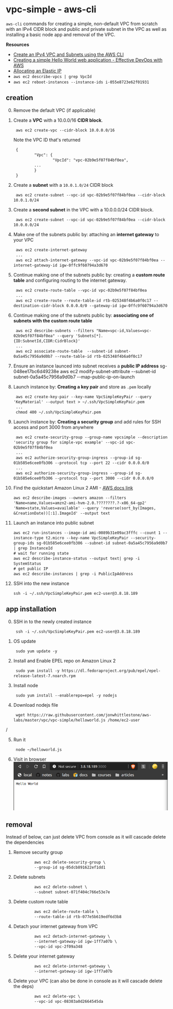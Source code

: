 # vpc-simple - aws-cli

`aws-cli` commands for creating a simple, non-default VPC from scratch with an IPv4 CIDR block and public and private subnet in the VPC as well as installing a basic node app and removal of the VPC.

**Resources**

* [Create an IPv4 VPC and Subnets using the AWS CLI](https://docs.aws.amazon.com/vpc/latest/userguide/vpc-subnets-commands-example.html)
* [Creating a simple Hello World web application - Effective DevOps with AWS](https://learning.oreilly.com/library/view/effective-devops-with/9781789539974/792582d6-cf33-49f5-bd53-2c381cb4a19d.xhtml)
* [Allocating an Elastic IP](https://docs.aws.amazon.com/AWSEC2/latest/UserGuide/elastic-ip-addresses-eip.html#using-instance-addressing-eips-allocating)
* ```aws ec2 describe-vpcs | grep VpcId```
* ```aws ec2 reboot-instances --instance-ids i-055e8723e62f01931```


## creation

0. Remove the default VPC (if applicable)
1. Create a **VPC** with a 10.0.0/16 **CIDR block**.

        aws ec2 create-vpc --cidr-block 10.0.0.0/16
    Note the VPC ID that's returned

        {
                "Vpc": {
                        "VpcId": "vpc-02b9e5f07f84bf0ea", 
                ...
                }
        }
2. Create a **subnet** with a `10.0.1.0/24` CIDR block

        aws ec2 create-subnet --vpc-id vpc-02b9e5f07f84bf0ea --cidr-block 10.0.1.0/24

3. Create a **second subnet** in the VPC with a 10.0.0.0/24 CIDR block.

        aws ec2 create-subnet --vpc-id vpc-02b9e5f07f84bf0ea --cidr-block 10.0.0.0/24

4. Make one of the subnets public by: attaching an **internet gateway** to your VPC

        aws ec2 create-internet-gateway
        ...
        aws ec2 attach-internet-gateway --vpc-id vpc-02b9e5f07f84bf0ea --internet-gateway-id igw-0ffc9f60794a3d670

5. Continue making one of the subnets public by: creating a **custom route table** and configuring routing to the internet gateway.

        aws ec2 create-route-table --vpc-id vpc-02b9e5f07f84bf0ea
        ...
        aws ec2 create-route --route-table-id rtb-025348f4b6a0f0c17 --destination-cidr-block 0.0.0.0/0 --gateway-id igw-0ffc9f60794a3d670

6. Continue making one of the subnets public by: **associating one of subnets with the custom route table**

        aws ec2 describe-subnets --filters "Name=vpc-id,Values=vpc-02b9e5f07f84bf0ea" --query 'Subnets[*].{ID:SubnetId,CIDR:CidrBlock}'
        ... 
        aws ec2 associate-route-table  --subnet-id subnet-0a5a45c7956a9d0b7 --route-table-id rtb-025348f4b6a0f0c17

7. Ensure an instance launced into subnet receives a **public IP address**
sg-048ee17bc6d49238e
        aws ec2 modify-subnet-attribute --subnet-id subnet-0a5a45c7956a9d0b7 --map-public-ip-on-launch

8. Launch instance by: **Creating a key pair** and store as `.pem` locally

        aws ec2 create-key-pair --key-name VpcSimpleKeyPair --query 'KeyMaterial' --output text > ~/.ssh/VpcSimpleKeyPair.pem
        ...
        chmod 400 ~/.ssh/VpcSimpleKeyPair.pem

9. Launch instance by: **Creating a security group** and add rules for SSH access and port 3000 from anywhere

        aws ec2 create-security-group --group-name vpcsimple --description 'security group for simple-vpc example' --vpc-id vpc-02b9e5f07f84bf0ea
        ...
        aws ec2 authorize-security-group-ingress --group-id sg-01b585e6cee0fb306 --protocol tcp --port 22 --cidr 0.0.0.0/0
        ...
        aws ec2 authorize-security-group-ingress --group-id sg-01b585e6cee0fb306 --protocol tcp --port 3000 --cidr 0.0.0.0/0

10. Find the quickstart Amazon Linux 2 AMI - [AWS docs link](https://docs.aws.amazon.com/AWSEC2/latest/UserGuide/finding-an-ami.html#finding-quick-start-ami)

        aws ec2 describe-images --owners amazon --filters 'Name=name,Values=amzn2-ami-hvm-2.0.????????.?-x86_64-gp2' 'Name=state,Values=available' --query 'reverse(sort_by(Images, &CreationDate))[:1].ImageId' --output text

11. Launch an instance into public subnet

        aws ec2 run-instances --image-id ami-0089b31e09ac3fffc --count 1 --instance-type t2.micro --key-name VpcSimpleKeyPair --security-group-ids sg-01b585e6cee0fb306 --subnet-id subnet-0a5a45c7956a9d0b7 | grep InstanceId
        # wait for running state
        aws ec2 describe-instance-status --output text| grep -i SystemStatus
        # get public IP
        aws ec2 describe-instances | grep -i PublicIpAddress

12. SSH into the new instance

        ssh -i ~/.ssh/VpcSimpleKeyPair.pem ec2-user@3.8.18.189

## app installation

0. SSH in to the newly created instance

        ssh -i ~/.ssh/VpcSimpleKeyPair.pem ec2-user@3.8.18.189

1. OS update

        sudo yum update -y

2. Install and Enable EPEL repo on Amazon Linux 2

        sudo yum install -y https://dl.fedoraproject.org/pub/epel/epel-release-latest-7.noarch.rpm

3. Install node

        sudo yum install --enablerepo=epel -y nodejs

4. Download nodejs file

        wget https://raw.githubusercontent.com/jonwhittlestone/aws-labs/master/vpc/vpc-simple/helloworld.js /home/ec2-user
/

5. Run it

        node ~/helloworld.js

6. Visit in browser
        ![alt text](screenshot.png "helloworld on port 3000")

## removal

Instead of below, can just delete VPC from console as it will cascade delete the dependencies

1. Remove security group

                aws ec2 delete-security-group \
                --group-id sg-05dcb891622ef1dd1

2. Delete subnets

                aws ec2 delete-subnet \
                --subnet subnet-071f404c766e53e7e

3. Delete custom route table

                aws ec2 delete-route-table \
                --route-table-id rtb-077e5b619edf6d3b8

4. Detach your internet gateway from VPC

                aws ec2 detach-internet-gateway \
                --internet-gateway-id igw-1ff7a07b \
                --vpc-id vpc-2f09a348

5. Delete your internet gateway

                aws ec2 delete-internet-gateway \
                --internet-gateway-id igw-1ff7a07b

6. Delete your VPC (can also be done in console as it will cascade delete the deps)

                aws ec2 delete-vpc \
                --vpc-id vpc-08303a0d2664545da